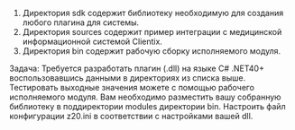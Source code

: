 1. Директория sdk содержит библиотеку необходимую для создания любого плагина для системы.
2. Директория sources содержит пример интеграции с медицинской информационной системой Clientix.
3. Директория bin содержит рабочую сборку исполняемого модуля. 


Задача: Требуется разработать плагин (.dll) на языке C# .NET40+ воспользовавшись данными в директориях из списка выше. 
Тестировать выходные значения можете с помощью рабочего исполняемого модуля. Вам необходимо разместить вашу собранную библиотеку в поддиректории modules директории bin.
Настроить файл конфигурации z20.ini в соответствии с настройками вашей dll.